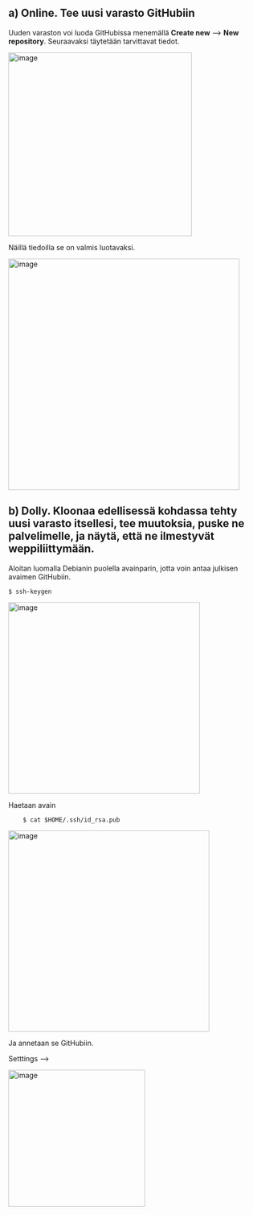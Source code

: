 ## a) Online. Tee uusi varasto GitHubiin

Uuden varaston voi luoda GitHubissa menemällä **Create new** --> **New repository**. Seuraavaksi täytetään tarvittavat tiedot.

<img width="365" alt="image" src="https://github.com/TuuHei/palvelinten-hallinta/assets/122973223/770440ed-ec5b-43d9-b9b3-a4f6ff7ba6b3">

Näillä tiedoilla se on valmis luotavaksi.

<img width="460" alt="image" src="https://github.com/TuuHei/palvelinten-hallinta/assets/122973223/27bf9564-7d78-4a3f-bd58-3611190dc15c">

## b) Dolly. Kloonaa edellisessä kohdassa tehty uusi varasto itsellesi, tee muutoksia, puske ne palvelimelle, ja näytä, että ne ilmestyvät weppiliittymään.

Aloitan luomalla Debianin puolella avainparin, jotta voin antaa julkisen avaimen GitHubiin.

    $ ssh-keygen

<img width="381" alt="image" src="https://github.com/TuuHei/palvelinten-hallinta/assets/122973223/f9acc025-5e19-48ac-ac60-428f51c3a2fb">

Haetaan avain 

        $ cat $HOME/.ssh/id_rsa.pub

<img width="400" alt="image" src="https://github.com/TuuHei/palvelinten-hallinta/assets/122973223/7be4915a-16da-4085-8154-c08fa940368c">

Ja annetaan se GitHubiin.

Setttings --> 

<img width="272" alt="image" src="https://github.com/TuuHei/palvelinten-hallinta/assets/122973223/7c194731-26e6-4e4d-b9be-37329bb2d7c2">




